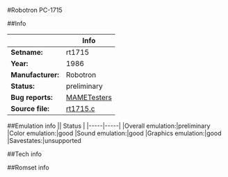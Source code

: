 #Robotron PC-1715

##Info

||Info|
|-----|-----|
|**Setname:**|rt1715
|**Year:**|1986
|**Manufacturer:**|Robotron
|**Status:**|preliminary
|**Bug reports:**|[MAMETesters](http://mametesters.org/view_all_set.php?type=1&temporary=y&search=rt1715.c)
|**Source file:**|[rt1715.c](https://github.com/mamedev/mame/blob/master/src/mess/drivers/rt1715.c)

##Emulation info
|| Status |
|-----|-----|
|Overall emulation:|preliminary
|Color emulation:|good
|Sound emulation:|good
|Graphics emulation:|good
|Savestates:|unsupported

##Tech info

##Romset info

<!--- START OF EDITED COMMENT DO NOT TOUCH TEXT ABOVE-->
